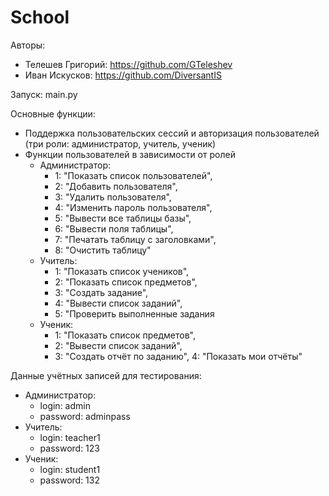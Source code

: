 # School
Авторы:
- Телешев Григорий: https://github.com/GTeleshev
- Иван Искусков: https://github.com/DiversantIS

Запуск: main.py

Основные функции:
- Поддержка пользовательских сессий и авторизация пользователей (три роли: администратор, учитель, ученик)
- Функции пользователей в зависимости от ролей
  - Администратор:
    - 1: "Показать список пользователей",
    - 2: "Добавить пользователя",
    - 3: "Удалить пользователя",
    - 4: "Изменить пароль пользователя",
    - 5: "Вывести все таблицы базы",
    - 6: "Вывести поля таблицы",
    - 7: "Печатать таблицу с заголовками",
    - 8: "Очистить таблицу"
  - Учитель:
    - 1: "Показать список учеников",
    - 2: "Показать список предметов",
    - 3: "Создать задание",
    - 4: "Вывести список заданий",
    - 5: "Проверить выполненные задания
  - Ученик:
    - 1: "Показать список предметов",
    - 2: "Вывести список заданий",
    - 3: "Создать отчёт по заданию",
      4: "Показать мои отчёты"

Данные учётных записей для тестирования:
- Администратор:
  - login: admin
  - password: adminpass
- Учитель:
  - login: teacher1
  - password: 123
- Ученик:
  - login: student1
  - password: 132
        

